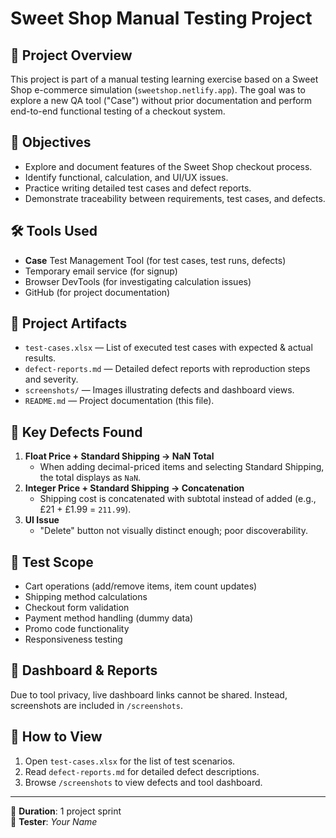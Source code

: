 # Sweet Shop Manual Testing Project

## 📌 Project Overview
This project is part of a manual testing learning exercise based on a Sweet Shop e-commerce simulation (`sweetshop.netlify.app`). The goal was to explore a new QA tool ("Case") without prior documentation and perform end-to-end functional testing of a checkout system.

## 🎯 Objectives
- Explore and document features of the Sweet Shop checkout process.
- Identify functional, calculation, and UI/UX issues.
- Practice writing detailed test cases and defect reports.
- Demonstrate traceability between requirements, test cases, and defects.

## 🛠 Tools Used
- **Case** Test Management Tool (for test cases, test runs, defects)
- Temporary email service (for signup)
- Browser DevTools (for investigating calculation issues)
- GitHub (for project documentation)

## 📂 Project Artifacts
- `test-cases.xlsx` — List of executed test cases with expected & actual results.
- `defect-reports.md` — Detailed defect reports with reproduction steps and severity.
- `screenshots/` — Images illustrating defects and dashboard views.
- `README.md` — Project documentation (this file).

## 🐞 Key Defects Found
1. **Float Price + Standard Shipping → NaN Total**
   - When adding decimal-priced items and selecting Standard Shipping, the total displays as `NaN`.
2. **Integer Price + Standard Shipping → Concatenation**
   - Shipping cost is concatenated with subtotal instead of added (e.g., £21 + £1.99 = `211.99`).
3. **UI Issue**
   - "Delete" button not visually distinct enough; poor discoverability.

## 🧪 Test Scope
- Cart operations (add/remove items, item count updates)
- Shipping method calculations
- Checkout form validation
- Payment method handling (dummy data)
- Promo code functionality
- Responsiveness testing

## 📸 Dashboard & Reports
Due to tool privacy, live dashboard links cannot be shared.
Instead, screenshots are included in `/screenshots`.

## 🚀 How to View
1. Open `test-cases.xlsx` for the list of test scenarios.
2. Read `defect-reports.md` for detailed defect descriptions.
3. Browse `/screenshots` to view defects and tool dashboard.

---
📅 **Duration**: 1 project sprint  
👤 **Tester**: *Your Name*
